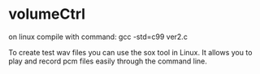 # volumeCtrl

on linux compile with command:
gcc -std=c99 ver2.c

To create test wav files you can use the sox tool in Linux. It allows you to play and
record pcm files easily through the command line.
